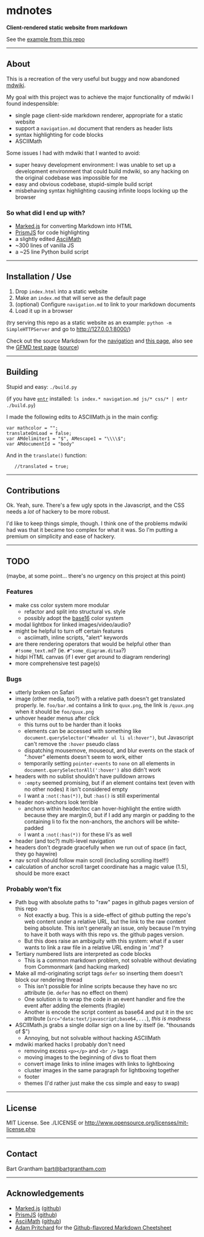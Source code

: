 # mdnotes

**Client-rendered static website from markdown**

See the [example from this repo](https://bartgrantham.github.io/mdnotes/)


- - - -

## About

This is a recreation of the very useful but buggy and now abandoned [mdwiki](https://github.com/Dynalon/mdwiki/).

My goal with this project was to achieve the major functionality of mdwiki I found indespensible:

- single page client-side markdown renderer, appropriate for a static website
- support a `navigation.md` document that renders as header lists
- syntax highlighting for code blocks
- ASCIIMath

Some issues I had with mdwiki that I wanted to avoid:

- super heavy development environment: I was unable to set up a development environment that could build mdwiki, so any hacking on the original codebase was impossible for me
- easy and obvious codebase, stupid-simple build script
- misbehaving syntax highlighting causing infinite loops locking up the browser

### So what did I end up with?

* [Marked.js](https://marked.js.org) for converting Markdown into HTML
* [PrismJS](https://prismjs.com/index.html) for code highlighting
* a slightly edited [AsciiMath](http://asciimath.org/)
* ~300 lines of vanilla JS
* a ~25 line Python build script


- - - -

## Installation / Use

1. Drop `index.html` into a static website
2. Make an `index.md` that will serve as the default page
3. (optional) Configure `navigation.md` to link to your markdown documents
4. Load it up in a browser

(try serving this repo as a static website as an example: `python -m SimpleHTTPServer` and go to http://127.0.0.1:8000/)

Check out the source Markdown for the [navigation](/navigation.md) and [this page](/index.md), also see the [GFMD test page](test/GFMD.md) ([source](/test/GFMD.md))


- - - -

## Building

Stupid and easy: `./build.py`

(if you have [`entr`](http://eradman.com/entrproject/) installed: `ls index.* navigation.md js/* css/* | entr ./build.py`)

I made the following edits to ASCIIMath.js in the main config:

```
var mathcolor = "";
translateOnLoad = false;
var AMdelimiter1 = "$", AMescape1 = "\\\\$";
var AMdocumentId = "body"
```

And in the `translate()` function:
```
   //translated = true;
```


- - - -

## Contributions

Ok.  Yeah, sure.  There's a few ugly spots in the Javascript, and the CSS needs a _lot_ of hackery to be more robust.

I'd like to keep things simple, though.  I think one of the problems mdwiki had was that it became too complex for what it was.  So I'm putting a premium on simplicity and ease of hackery.


- - - -

## TODO

(maybe, at some point... there's no urgency on this project at this point)

### Features

- make css color system more modular
    - refactor and split into structural vs. style
    - possibly adopt the [base16](https://github.com/chriskempson/base16) color system
- modal lightbox for linked images/video/audio?
- might be helpful to turn off certain features
    - asciimath, inline scripts, "alert" keywords
- are there rendering operators that would be helpful other than `#!some_text.md`?  (ie. `#^some_diagram.ditaa`?)
- hidpi HTML canvas (if I ever get around to diagram rendering)
- more comprehensive test page(s)

### Bugs

- utterly broken on Safari
- image (other media, too?) with a relative path doesn't get translated properly.  Ie. `foo/bar.md` contains a link to `quux.png`, the link is `/quux.png` when it should be `foo/quux.png`
- unhover header menus after click
    - this turns out to be harder than it looks
    - elements can be accessed with something like `document.querySelector("#header ul li ul:hover")`, but Javascript can't remove the `:hover` pseudo class
    - dispatching mousemove, mouseout, and blur events on the stack of ":hover" elements doesn't seem to work, either
    - temporarily setting `pointer-events` to `none` on all elements in `document.querySelectorAll(':hover')` also didn't work
- headers with no sublist shouldn't have pulldown arrows
    - `:empty` seemed promising, but if an element contains text (even with no other nodes) it isn't considered empty
    - I want a `:not(:has(*))`, but `:has()` is still experimental
- header non-anchors look terrible
    - anchors within header/toc can hover-highlight the entire width because they are margin:0, but if I add any margin or padding to the containing li to fix the non-anchors, the anchors will be white-padded
    - I want a `:not(:has(*))` for these li's as well
- header (and toc?) multi-level navigation
- headers don't degrade gracefully when we run out of space (in fact, they go haywire)
- nav scroll should follow main scroll (including scrolling itself!)
- calculation of anchor scroll target coordinate has a magic value (1.5), should be more exact

### Probably won't fix

- Path bug with absolute paths to "raw" pages in github pages version of this repo
    - Not exactly a bug.  This is a side-effect of github putting the repo's web content under a relative URL, but the link to the raw content being absolute.  This isn't generally an issue, only because I'm trying to have it both ways with this repo vs. the github pages version.
    - But this does raise an ambiguity with this system: what if a user wants to link a raw file in a relative URL ending in '.md'?
- Tertiary numbered lists are interpreted as code blocks
    - This is a common markdown problem, not solvable without deviating from Commonmark (and hacking marked)
- Make all md-originating script tags `defer` so inserting them doesn't block our rendering thread
    - This isn't possible for inline scripts because they have no src attribute (ie. `defer` has no effect on them)
    - One solution is to wrap the code in an event handler and fire the event after adding the elements (fragile)
    - Another is encode the script content as base64 and put it in the src attribute (`src="data:text/javascript;base64,...`), _this is madness_
- ASCIIMath.js grabs a single dollar sign on a line by itself (ie. "thousands of $")
    - Annoying, but not solvable without hacking ASCIIMath
- mdwiki marked hacks I probably don't need
    - removing excess `<p></p>` and `<br />` tags
    - moving images to the beginning of divs to float them
    - convert image links to inline images with links to lightboxing
    - cluster images in the same paragraph for lightboxing together
    - footer
    - themes (I'd rather just make the css simple and easy to swap)



- - - -

## License

MIT License. See ./LICENSE or http://www.opensource.org/licenses/mit-license.php


- - - -

## Contact

Bart Grantham <bart@bartgrantham.com>

- - - -

## Acknowledgements

* [Marked.js](https://marked.js.org) ([github](https://github.com/markedjs/marked))
* [PrismJS](https://prismjs.com/index.html) ([github](https://github.com/PrismJS/prism/))
* [AsciiMath](http://asciimath.org/) ([github](https://github.com/asciimath/asciimathml))
* [Adam Pritchard](https://github.com/adam-p) for the [Github-flavored Markdown Cheetsheet](https://github.com/adam-p/markdown-here/wiki/Markdown-Cheatsheet)
